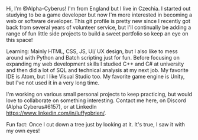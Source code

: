 Hi, I’m @Alpha-Cyberus!
I'm from England but I live in Czechia. I started out studying to be a game developer but now I'm more interested in becoming a web or software developer.
This git profile is pretty new since I recently got back from several years of volunteer service, but I'll continually be adding a range of fun little side projects to build a sweet portfolio so keep an eye on this space!

Learning: Mainly HTML, CSS, JS, UI/ UX design, but I also like to mess around with Python and Batch scripting just for fun.
Before focusing on expanding my web development skills I studied C++ and C# at university and then did a lot of SQL and technical analysis at my next job.
My favorite IDE is Atom, but I like Visual Studio too. My favorite game engine is Unity, but I've not used it in a very long time. 

I'm working on various small personal projects to keep practicing, but would love to collaborate on something interesting.
Contact me here, on Discord (Alpha Cyberus#6157), or at LinkedIn https://www.linkedin.com/in/luffyobrien/.

Fun fact: Once I cut down a tree just by looking at it. It's true, I saw it with my own eyes!
